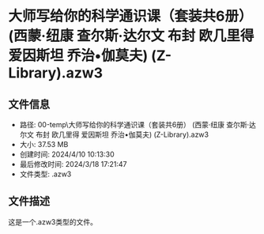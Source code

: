 ﻿# 大师写给你的科学通识课（套装共6册） (西蒙·纽康  查尔斯·达尔文  布封  欧几里得  爱因斯坦  乔治•伽莫夫) (Z-Library).azw3

## 文件信息
- 路径: 00-temp\大师写给你的科学通识课（套装共6册） (西蒙·纽康  查尔斯·达尔文  布封  欧几里得  爱因斯坦  乔治•伽莫夫) (Z-Library).azw3
- 大小: 37.53 MB
- 创建时间: 2024/4/10 10:13:30
- 最后修改时间: 2024/3/18 17:21:47
- 文件类型: .azw3

## 文件描述
这是一个.azw3类型的文件。

